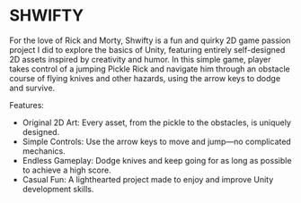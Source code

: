 # SHWIFTY

For the love of Rick and Morty, Shwifty is a fun and quirky 2D game passion project I did to explore the basics of Unity, featuring entirely self-designed 2D assets inspired by creativity and humor. In this simple game, player takes control of a jumping Pickle Rick and navigate him through an obstacle course of flying knives and other hazards, using the arrow keys to dodge and survive.  

Features:
<ul>
  <li> Original 2D Art: Every asset, from the pickle to the obstacles, is uniquely designed. </li>
  <li> Simple Controls: Use the arrow keys to move and jump—no complicated mechanics.  </li>
  <li> Endless Gameplay: Dodge knives and keep going for as long as possible to achieve a high score.  </li>
  <li> Casual Fun: A lighthearted project made to enjoy and improve Unity development skills. </li>
</ul>


